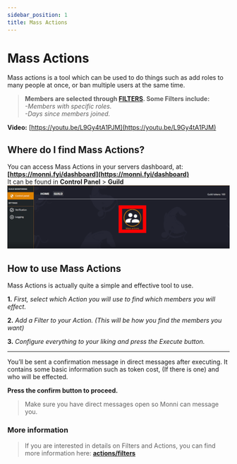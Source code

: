 ```yaml
---
sidebar_position: 1
title: Mass Actions
---
```

# Mass Actions

Mass actions is a tool which can be used to do things such as add roles to many people at once, or ban multiple users at the same time.

> **Members are selected through [FILTERS](/control-panel/mass-actions-info/filters). Some Filters include:**  
> _-Members with specific roles._  
> _-Days since members joined._

**Video:** [https://youtu.be/L9Gy4tA1PJM](https://youtu.be/L9Gy4tA1PJM)

## Where do I find Mass Actions?

You can access Mass Actions in your servers dashboard, at: **[https://monni.fyi/dashboard](https://monni.fyi/dashboard)**  
It can be found in **Control Panel** > **Guild**  
![misc/control-panel](assets/mass_actions.png)

## How to use Mass Actions

Mass Actions is actually quite a simple and effective tool to use.

**1.** _First, select which Action you will use to find which members you will effect._

**2.** _Add a Filter to your Action. (This will be how you find the members you want)_

**3.** _Configure everything to your liking and press the Execute button._

---

You’ll be sent a confirmation message in direct messages after executing. It contains some basic information such as token cost, (If there is one) and who will be effected.

**Press the confirm button to proceed.**

> Make sure you have direct messages open so Monni can message you.

### More information

> If you are interested in details on Filters and Actions, you can find more information here: [**actions/filters**](https://docs.monni.fyi/modules/control-panel/actions-and-filters)